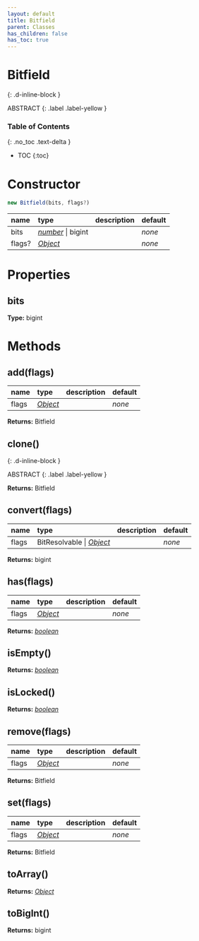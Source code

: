 ```yaml
---
layout: default
title: Bitfield
parent: Classes
has_children: false
has_toc: true
---
```


# Bitfield
{: .d-inline-block }

ABSTRACT
{: .label .label-yellow }

### Table of Contents
{: .no_toc .text-delta }

- TOC
{:toc}
# Constructor
```js
new Bitfield(bits, flags?)
```

| name | type | description | default |
|:-----|:-----|:------------|:--------|
| bits | *[number](https://developer.mozilla.org/en-US/docs/Web/JavaScript/Reference/Global_Objects/number)* \| bigint |   | *none* |
| flags? | *[Object](https://developer.mozilla.org/en-US/docs/Web/JavaScript/Reference/Global_Objects/Object)* |   | *none* |

# Properties
## bits
**Type:** bigint

# Methods
## add(flags)
| name | type | description | default |
|:-----|:-----|:------------|:--------|
| flags | *[Object](https://developer.mozilla.org/en-US/docs/Web/JavaScript/Reference/Global_Objects/Object)* |   | *none* |

**Returns:** Bitfield<K>

## clone()
{: .d-inline-block }

ABSTRACT
{: .label .label-yellow }

**Returns:** Bitfield<K>

## convert(flags)
| name | type | description | default |
|:-----|:-----|:------------|:--------|
| flags | BitResolvable<K> \| *[Object](https://developer.mozilla.org/en-US/docs/Web/JavaScript/Reference/Global_Objects/Object)* |   | *none* |

**Returns:** bigint

## has(flags)
| name | type | description | default |
|:-----|:-----|:------------|:--------|
| flags | *[Object](https://developer.mozilla.org/en-US/docs/Web/JavaScript/Reference/Global_Objects/Object)* |   | *none* |

**Returns:** *[boolean](https://developer.mozilla.org/en-US/docs/Web/JavaScript/Reference/Global_Objects/boolean)*

## isEmpty()
**Returns:** *[boolean](https://developer.mozilla.org/en-US/docs/Web/JavaScript/Reference/Global_Objects/boolean)*

## isLocked()
**Returns:** *[boolean](https://developer.mozilla.org/en-US/docs/Web/JavaScript/Reference/Global_Objects/boolean)*

## remove(flags)
| name | type | description | default |
|:-----|:-----|:------------|:--------|
| flags | *[Object](https://developer.mozilla.org/en-US/docs/Web/JavaScript/Reference/Global_Objects/Object)* |   | *none* |

**Returns:** Bitfield<K>

## set(flags)
| name | type | description | default |
|:-----|:-----|:------------|:--------|
| flags | *[Object](https://developer.mozilla.org/en-US/docs/Web/JavaScript/Reference/Global_Objects/Object)* |   | *none* |

**Returns:** Bitfield<K>

## toArray()
**Returns:** *[Object](https://developer.mozilla.org/en-US/docs/Web/JavaScript/Reference/Global_Objects/Object)*

## toBigInt()
**Returns:** bigint

